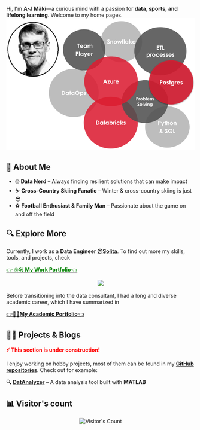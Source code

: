 <!-- Please be freely to check my codes -->

<!-- # 👋 Welcome! I'm **A-J Mäki** -->
Hi, I'm **A-J Mäki**—a curious mind with a passion for **data, sports, and lifelong learning**. Welcome to my home pages.  
![my](pics/ajm_de_bubble.png)

## 🚀 **About Me**  

- 🤓 **Data Nerd** – Always finding resilient solutions that can make impact   
- ⛷️ **Cross-Country Skiing Fanatic** – Winter & cross-country skiing is just 😎  
- ⚽ **Football Enthusiast & Family Man** – Passionate about the game on and off the field  

## 🔍 **Explore More**  
Currently, I work as a **Data Engineer [@Solita](https://www.solita.fi/)**. 
To find out more my skills, tools, and projects, check

 [<span style="color:green">👉 🤓🛠️ **My Work Portfolio**👈</span>](https://anahill.github.io/portfolio/)

<p align="center">
  <img src="https://skillicons.dev/icons?i=azure,postgres,python,powershell,bash" />
</p>
<!-- 
Before transitioning into the world of data, I had a long and diverse academic career. Dive into 
<a href="https://anahill.github.io/academic-portfolio/" class="red-text">**👨‍🔬My Academic Portfolio**</a> to explore my research.   -->
Before transitioning into the data consultant, I had a long and diverse academic career, which I have summarized in 

[👉👨‍🔬**My Academic Portfolio**👈](https://anahill.github.io/academic-portfolio/)


## 📂📝 Projects & Blogs
<span style="color:red"><strong>⚡ This section is under construction!</strong></span>  

I enjoy working on hobby projects, most of them can be found in my **[GitHub repositories](https://github.com/AnaHill?tab=repositories)**. Check out for example:  

🔍 **[DatAnalyzer](https://github.com/AnaHill/DatAnalyzer)** – A data analysis tool built with **MATLAB**

## 📊 **Visitor's count**
<div align="center">   
  <img src="https://profile-counter.glitch.me/AnaHill/count.svg" alt="Visitor's Count" />
</div>
